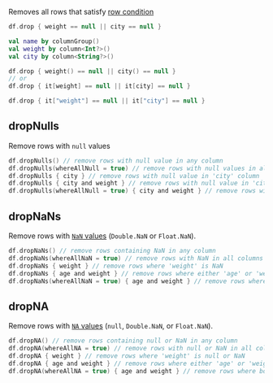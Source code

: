 [//]: # (title: drop)

<!---IMPORT org.jetbrains.kotlinx.dataframe.samples.api.Access-->

Removes all rows that satisfy [row condition](DataRow.md#row-conditions)

<!---FUN dropWhere-->
<tabs>
<tab title="Properties">

```kotlin
df.drop { weight == null || city == null }
```

</tab>
<tab title="Accessors">

```kotlin
val name by columnGroup()
val weight by column<Int?>()
val city by column<String?>()

df.drop { weight() == null || city() == null }
// or
df.drop { it[weight] == null || it[city] == null }
```

</tab>
<tab title="Strings">

```kotlin
df.drop { it["weight"] == null || it["city"] == null }
```

</tab></tabs>
<!---END-->

## dropNulls

Remove rows with `null` values

<!---FUN dropNulls-->

```kotlin
df.dropNulls() // remove rows with null value in any column
df.dropNulls(whereAllNull = true) // remove rows with null values in all columns
df.dropNulls { city } // remove rows with null value in 'city' column
df.dropNulls { city and weight } // remove rows with null value in 'city' OR 'weight' columns
df.dropNulls(whereAllNull = true) { city and weight } // remove rows with null value in 'city' AND 'weight' columns
```

<!---END-->

## dropNaNs

Remove rows with [`NaN` values](nanAndNa.md#nan) (`Double.NaN` or `Float.NaN`).

<!---FUN dropNaNs-->

```kotlin
df.dropNaNs() // remove rows containing NaN in any column
df.dropNaNs(whereAllNaN = true) // remove rows with NaN in all columns
df.dropNaNs { weight } // remove rows where 'weight' is NaN
df.dropNaNs { age and weight } // remove rows where either 'age' or 'weight' is NaN
df.dropNaNs(whereAllNaN = true) { age and weight } // remove rows where both 'age' and 'weight' are NaN
```

<!---END-->

## dropNA

Remove rows with [`NA` values](nanAndNa.md#na) (`null`, `Double.NaN`, or `Float.NaN`).

<!---FUN dropNA-->

```kotlin
df.dropNA() // remove rows containing null or NaN in any column
df.dropNA(whereAllNA = true) // remove rows with null or NaN in all columns
df.dropNA { weight } // remove rows where 'weight' is null or NaN
df.dropNA { age and weight } // remove rows where either 'age' or 'weight' is null or NaN
df.dropNA(whereAllNA = true) { age and weight } // remove rows where both 'age' and 'weight' are null or NaN
```

<!---END-->
